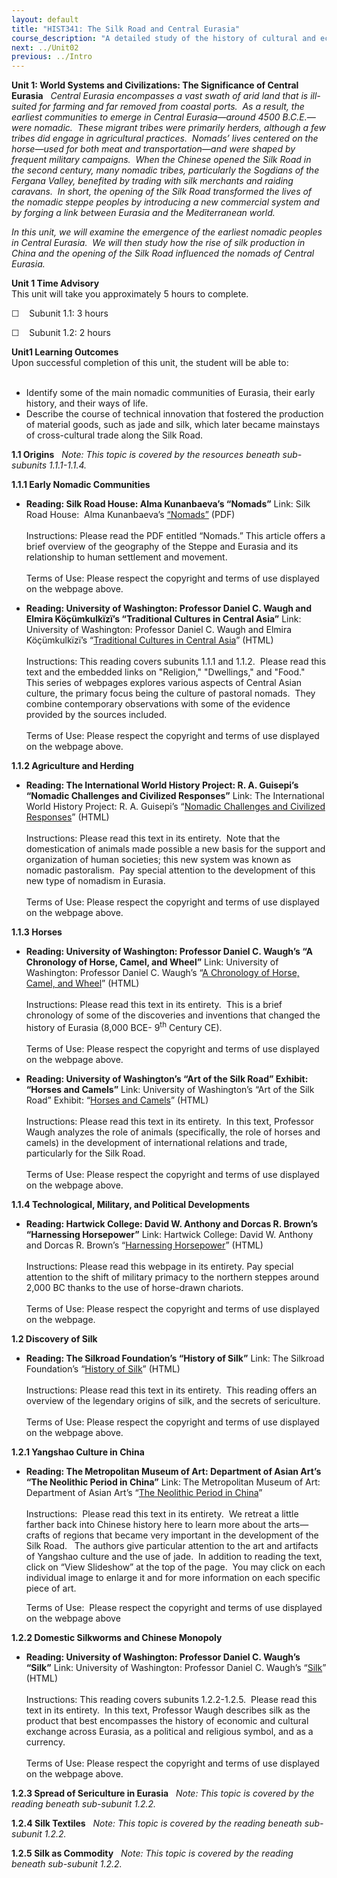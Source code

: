```yaml
---
layout: default
title: "HIST341: The Silk Road and Central Eurasia"
course_description: "A detailed study of the history of cultural and economic exchange across Eurasia from ancient to modern times, with particular emphasis in the interactions between different cultures and civilizations."
next: ../Unit02
previous: ../Intro
---
```

**Unit 1: World Systems and Civilizations: The Significance of Central
Eurasia** <span id="1"></span> 
*Central Eurasia encompasses a vast swath of arid land that is
ill-suited for farming and far removed from coastal ports.  As a result,
the earliest communities to emerge in Central Eurasia—around 4500
B.C.E.—were nomadic.  These migrant tribes were primarily herders,
although a few tribes did engage in agricultural practices.  Nomads’
lives centered on the horse—used for both meat and transportation—and
were shaped by frequent military campaigns.  When the Chinese opened the
Silk Road in the second century, many nomadic tribes, particularly the
Sogdians of the Fergana Valley, benefited by trading with silk merchants
and raiding caravans.  In short, the opening of the Silk Road
transformed the lives of the nomadic steppe peoples by introducing a new
commercial system and by forging a link between Eurasia and the
Mediterranean world.*  
  
 *In this unit, we will examine the emergence of the earliest nomadic
peoples in Central Eurasia.  We will then study how the rise of silk
production in China and the opening of the Silk Road influenced the
nomads of Central Eurasia.*

**Unit 1 Time Advisory**  
This unit will take you approximately 5 hours to complete.  
  
 ☐    Subunit 1.1: 3 hours  
  
 ☐    Subunit 1.2: 2 hours

**Unit1 Learning Outcomes**  
Upon successful completion of this unit, the student will be able to:  
    
-   Identify some of the main nomadic communities of Eurasia, their
    early history, and their ways of life.
-   Describe the course of technical innovation that fostered the
    production of material goods, such as jade and silk, which later
    became mainstays of cross-cultural trade along the Silk Road.

**1.1 Origins** <span id="1.1"></span> 
*Note: This topic is covered by the resources beneath sub-subunits
1.1.1-1.1.4.*

**1.1.1 Early Nomadic Communities** <span id="1.1.1"></span> 
-   **Reading: Silk Road House: Alma Kunanbaeva’s “Nomads”**
    Link: Silk Road House:  Alma Kunanbaeva’s
    [“Nomads”](http://www.silkroadhouse.org/papers.php) (PDF)  
        
     Instructions: Please read the PDF entitled “Nomads.” This article
    offers a brief overview of the geography of the Steppe and Eurasia
    and its relationship to human settlement and movement.  
        
     Terms of Use: Please respect the copyright and terms of use
    displayed on the webpage above.

-   **Reading: University of Washington: Professor Daniel C. Waugh and
    Elmira Köçümkulkïzï’s “Traditional Cultures in Central Asia”**
    Link: University of Washington: Professor Daniel C. Waugh and Elmira
    Köçümkulkïzï’s “[Traditional Cultures in Central
    Asia](http://depts.washington.edu/silkroad/culture/culture.html)”
    (HTML)  
        
     Instructions: This reading covers subunits 1.1.1 and 1.1.2.  Please
    read this text and the embedded links on "Religion," "Dwellings,"
    and "Food."  This series of webpages explores various aspects of
    Central Asian culture, the primary focus being the culture of
    pastoral nomads.  They combine contemporary observations with some
    of the evidence provided by the sources included.  
        
     Terms of Use: Please respect the copyright and terms of use
    displayed on the webpage above.

**1.1.2 Agriculture and Herding** <span id="1.1.2"></span> 
-   **Reading: The International World History Project: R. A. Guisepi’s
    “Nomadic Challenges and Civilized Responses”**
    Link: The International World History Project: R. A. Guisepi’s
    “[Nomadic Challenges and Civilized
    Responses](http://history-world.org/nomads.htm)” (HTML)  
        
     Instructions: Please read this text in its entirety.  Note that the
    domestication of animals made possible a new basis for the support
    and organization of human societies; this new system was known as
    nomadic pastoralism.  Pay special attention to the development of
    this new type of nomadism in Eurasia.  
        
     Terms of Use: Please respect the copyright and terms of use
    displayed on the webpage above.

**1.1.3 Horses** <span id="1.1.3"></span> 
-   **Reading: University of Washington: Professor Daniel C. Waugh’s “A
    Chronology of Horse, Camel, and Wheel”**
    Link: University of Washington: Professor Daniel C. Waugh’s “[A
    Chronology of Horse, Camel, and
    Wheel](http://faculty.washington.edu/dwaugh/hist225/225chron/chrcamel.html)”
    (HTML)  
        
     Instructions: Please read this text in its entirety.  This is a
    brief chronology of some of the discoveries and inventions that
    changed the history of Eurasia (8,000 BCE- 9<sup>th</sup> Century
    CE).  
        
     Terms of Use: Please respect the copyright and terms of use
    displayed on the webpage above.

-   **Reading: University of Washington’s “Art of the Silk Road”
    Exhibit: “Horses and Camels”**
    Link: University of Washington’s “Art of the Silk Road” Exhibit:
    “[Horses and
    Camels](http://depts.washington.edu/silkroad/exhibit/trade/horcamae.html)”
    (HTML)  
        
     Instructions: Please read this text in its entirety.  In this text,
    Professor Waugh analyzes the role of animals (specifically, the role
    of horses and camels) in the development of international relations
    and trade, particularly for the Silk Road.  
        
     Terms of Use: Please respect the copyright and terms of use
    displayed on the webpage above.

**1.1.4 Technological, Military, and Political Developments** <span
id="1.1.4"></span> 
-   **Reading: Hartwick College: David W. Anthony and Dorcas R. Brown’s
    “Harnessing Horsepower”**
    Link: Hartwick College: David W. Anthony and Dorcas R. Brown’s
    “[Harnessing
    Horsepower](http://users.hartwick.edu/anthonyd/harnessing%20horsepower.html)”
    (HTML)  
        
     Instructions: Please read this webpage in its entirety. Pay special
    attention to the shift of military primacy to the northern steppes
    around 2,000 BC thanks to the use of horse-drawn chariots.  
        
     Terms of Use: Please respect the copyright and terms of use
    displayed on the webpage. 

**1.2 Discovery of Silk** <span id="1.2"></span> 
-   **Reading: The Silkroad Foundation’s “History of Silk”**
    Link: The Silkroad Foundation’s “[History of
    Silk](http://www.silk-road.com/artl/silkhistory.shtml)” (HTML)  
        
     Instructions: Please read this text in its entirety.  This reading
    offers an overview of the legendary origins of silk, and the secrets
    of sericulture.   
        
     Terms of Use: Please respect the copyright and terms of use
    displayed on the webpage above.

**1.2.1 Yangshao Culture in China** <span id="1.2.1"></span> 
-   **Reading: The Metropolitan Museum of Art: Department of Asian Art’s
    “The Neolithic Period in China”**
    Link: The Metropolitan Museum of Art: Department of Asian Art’s
    “[The Neolithic Period in
    China](http://www.metmuseum.org/toah/hd/cneo/hd_cneo.htm)”  
        
     Instructions:  Please read this text in its entirety.  We retreat a
    little farther back into Chinese history here to learn more about
    the arts—crafts of regions that became very important in the
    development of the Silk Road.   The authors give particular
    attention to the art and artifacts of Yangshao culture and the use
    of jade.  In addition to reading the text, click on “View Slideshow”
    at the top of the page.  You may click on each individual image to
    enlarge it and for more information on each specific piece of art.  
      
     Terms of Use:  Please respect the copyright and terms of use
    displayed on the webpage above

**1.2.2 Domestic Silkworms and Chinese Monopoly** <span
id="1.2.2"></span> 
-   **Reading: University of Washington: Professor Daniel C. Waugh’s
    “Silk”**
    Link: University of Washington: Professor Daniel C. Waugh’s
    “[Silk](http://depts.washington.edu/silkroad/exhibit/trade/silkae.html)”
    (HTML)  
        
     Instructions: This reading covers subunits 1.2.2-1.2.5.  Please
    read this text in its entirety.  In this text, Professor Waugh
    describes silk as the product that best encompasses the history of
    economic and cultural exchange across Eurasia, as a political and
    religious symbol, and as a currency.  
        
     Terms of Use: Please respect the copyright and terms of use
    displayed on the webpage above.

**1.2.3 Spread of Sericulture in Eurasia** <span id="1.2.3"></span> 
*Note: This topic is covered by the reading beneath sub-subunit 1.2.2.*

**1.2.4 Silk Textiles** <span id="1.2.4"></span> 
*Note: This topic is covered by the reading beneath sub-subunit 1.2.2.*

**1.2.5 Silk as Commodity** <span id="1.2.5"></span> 
*Note: This topic is covered by the reading beneath sub-subunit 1.2.2.*


